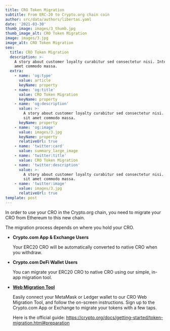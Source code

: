 ```yaml
---
title: CRO Token Migration
subtitle: From ERC-20 to Crypto.org chain coin
author: src/data/authors/libertas.yaml
date: '2021-03-30'
thumb_image: images/3_thumb.jpg
thumb_image_alt: CRO Token Migration
image: images/3.jpg
image_alt: CRO Token Migration
seo:
  title: CRO Token Migration
  description: >-
    A story about customer loyalty curabitur sed consectetur nisi. Integer sit
    amet commodo massa.
  extra:
    - name: 'og:type'
      value: article
      keyName: property
    - name: 'og:title'
      value: CRO Token Migration
      keyName: property
    - name: 'og:description'
      value: >-
        A story about customer loyalty curabitur sed consectetur nisi. Integer
        sit amet commodo massa.
      keyName: property
    - name: 'og:image'
      value: images/3.jpg
      keyName: property
      relativeUrl: true
    - name: 'twitter:card'
      value: summary_large_image
    - name: 'twitter:title'
      value: CRO Token Migration
    - name: 'twitter:description'
      value: >-
        A story about customer loyalty curabitur sed consectetur nisi. Integer
        sit amet commodo massa.
    - name: 'twitter:image'
      value: images/3.jpg
      relativeUrl: true
template: post
---
```


In order to use your CRO in the Crypto.org chain, you need to migrate your CRO from Ethereum to this new chain.

The migration process depends on where you hold your CRO.

* **Crypto.com App & Exchange Users**

  Your ERC20 CRO will be automatically converted to native CRO when you withdraw.
* **Crypto.com DeFi Wallet Users**

  You can migrate your ERC20 CRO to native CRO using our simple, in-app migration tool.
* [**Web Migration Tool**](https://crypto.org/migration/webtool "Web Migration Tool")

  Easily connect your MetaMask or Ledger wallet to our CRO Web Migration Tool, and follow the on-screen instructions. Sign up to the Crypto.com App or Exchange to migrate your tokens with a few taps.

  Here is the official guide: 
  https://crypto.org/docs/getting-started/token-migration.html#preparation